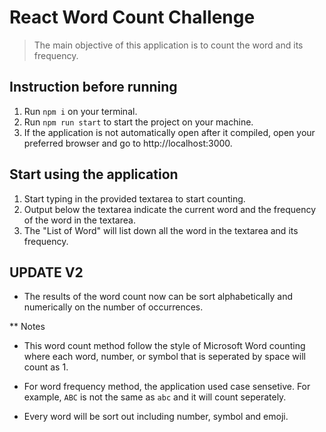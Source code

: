 # React Word Count Challenge

> The main objective of this application is to count the word and its frequency.

## Instruction before running

1. Run `npm i` on your terminal.
2. Run `npm run start` to start the project on your machine.
3. If the application is not automatically open after it compiled, open your preferred browser and go to http://localhost:3000.

## Start using the application

1. Start typing in the provided textarea to start counting.
2. Output below the textarea indicate the current word and the frequency of the word in the textarea.
3. The "List of Word" will list down all the word in the textarea and its frequency.

## UPDATE V2

-  The results of the word count now can be sort alphabetically and numerically on the number of occurrences.

\*\* Notes

-  This word count method follow the style of Microsoft Word counting where each word, number, or symbol that is seperated by space will count as 1.

-  For word frequency method, the application used case sensetive. For example, `ABC` is not the same as `abc` and it will count seperately.

-  Every word will be sort out including number, symbol and emoji.
